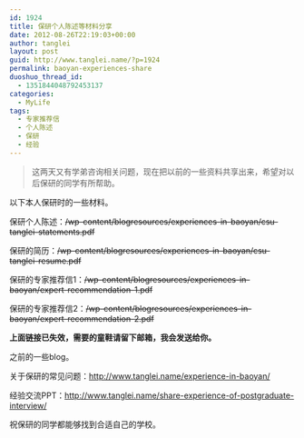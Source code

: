 ```yaml
---
id: 1924
title: 保研个人陈述等材料分享
date: 2012-08-26T22:19:03+00:00
author: tanglei
layout: post
guid: http://www.tanglei.name/?p=1924
permalink: baoyan-experiences-share
duoshuo_thread_id:
  - 1351844048792453137
categories:
  - MyLife
tags:
  - 专家推荐信
  - 个人陈述
  - 保研
  - 经验
---
```

> 这两天又有学弟咨询相关问题，现在把以前的一些资料共享出来，希望对以后保研的同学有所帮助。

以下本人保研时的一些材料。

保研个人陈述：<del>/wp-content/blogresources/experiences-in-baoyan/csu-tanglei-statements.pdf</del>

保研的简历：<del>/wp-content/blogresources/experiences-in-baoyan/csu-tanglei-resume.pdf</del>

保研的专家推荐信1：<del>/wp-content/blogresources/experiences-in-baoyan/expert-recommendation-1.pdf</del>

保研的专家推荐信2：<del>/wp-content/blogresources/experiences-in-baoyan/expert-recommendation-2.pdf</del>

**上面链接已失效，需要的童鞋请留下邮箱，我会发送给你。**
  
之前的一些blog。

关于保研的常见问题：<http://www.tanglei.name/experience-in-baoyan/>

经验交流PPT：<http://www.tanglei.name/share-experience-of-postgraduate-interview/>

祝保研的同学都能够找到合适自己的学校。
